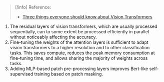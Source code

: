 > [!info] Reference:
>- [Three things everyone should know about Vision Transformers](https://github.com/github-user-en/PublicKB/blob/9fbd47011ecb457d813efaf59b8488c7ee5c4ef3/AI/Computer%20Vision%20-%20Machine%20Vision/03-ModelBuilding/Computer%20Vision%20Models/Vision%20Transformer/Three%20things%20everyone%20should%20know%20about%20Vision%20Transformers.pdf)

1. The residual layers of vision transformers, which are usually processed sequentially, can to some extent be processed efficiently in parallel without noticeably affecting the accuracy.
2. Fine-tuning the weights of the attention layers is sufficient to adapt vision transformers to a higher resolution and to other classification tasks. This saves compute, reduces the peak memory consumption at fine-tuning time, and allows sharing the majority of weights across tasks.
3. Adding MLP-based patch pre-processing layers improves Bert-like self-supervised training based on patch masking.